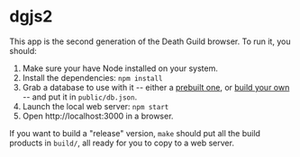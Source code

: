 # dgjs2

This app is the second generation of the Death Guild browser.  To run it, you should:

1. Make sure your have Node installed on your system.
1. Install the dependencies: `npm install`
1. Grab a database to use with it -- either a [prebuilt one](http://nyus.joshuawise.com/dgjs2/db.json), or [build your own](https://github.com/jwise/dg-scraper) -- and put it in `public/db.json`.
1. Launch the local web server: `npm start`
1. Open http://localhost:3000 in a browser.

If you want to build a "release" version, `make` should put all the build products in `build/`, all ready for you to copy to a web server.
